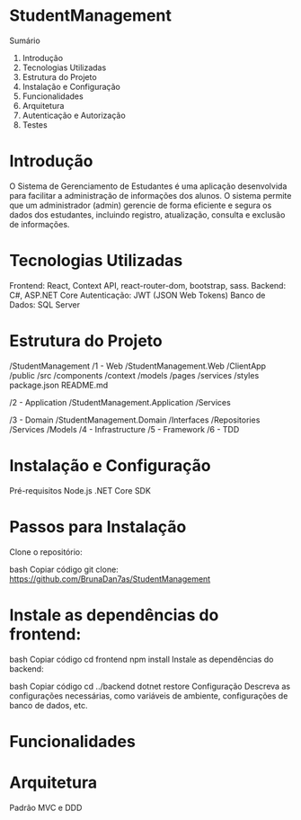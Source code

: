 # StudentManagement

Sumário
1. Introdução
2. Tecnologias Utilizadas
3. Estrutura do Projeto
4. Instalação e Configuração
5. Funcionalidades
6. Arquitetura
7. Autenticação e Autorização
8. Testes



# Introdução
O Sistema de Gerenciamento de Estudantes é uma aplicação desenvolvida para facilitar a administração de informações dos alunos. O sistema permite que um administrador (admin) gerencie de forma eficiente e segura os dados dos estudantes, incluindo registro, atualização, consulta e exclusão de informações.

# Tecnologias Utilizadas

Frontend: React, Context API, react-router-dom, bootstrap, sass.
Backend: C#, ASP.NET Core
Autenticação: JWT (JSON Web Tokens)
Banco de Dados: SQL Server

# Estrutura do Projeto

/StudentManagement
  /1 - Web
    /StudentManagement.Web
      /ClientApp
        /public
        /src
          /components
          /context
          /models
          /pages
          /services
          /styles
        package.json
        README.md
        
  /2 - Application
    /StudentManagement.Application
      /Services
      
  /3 - Domain
    /StudentManagement.Domain
      /Interfaces
        /Repositories
        /Services
      /Models
  /4 - Infrastructure
  /5 - Framework
  /6 - TDD

          
# Instalação e Configuração


Pré-requisitos
Node.js
.NET Core SDK

# Passos para Instalação
Clone o repositório:

bash
Copiar código
git clone: https://github.com/BrunaDan7as/StudentManagement

# Instale as dependências do frontend:

bash
Copiar código
cd frontend
npm install
Instale as dependências do backend:

bash
Copiar código
cd ../backend
dotnet restore
Configuração
Descreva as configurações necessárias, como variáveis de ambiente, configurações de banco de dados, etc.

# Funcionalidades


 # Arquitetura

Padrão MVC e DDD

